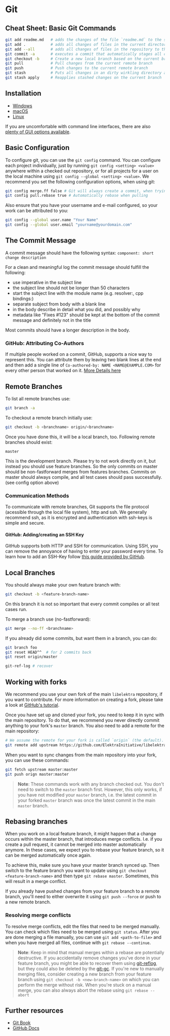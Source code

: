 # Git

## Cheat Sheet: Basic Git Commands

```sh
git add readme.md   # adds the changes of the file `readme.md` to the staging area
git add .           # adds all changes of files in the current directory (recursively) to the staging area
git add --all       # adds all changes of files in the repository to the staging area
git commit -a       # executes a commit that automatically stages all changed and deleted files before
git checkout -b     # Create a new local branch based on the current branch
git pull            # Pull changes from the current remote branch
git push            # Push changes to the current remote branch
git stash           # Puts all changes in an dirty wirkling directory aside
git stash apply     # Reapplies stashed changes on the current branch
```

## Installation

- [Windows](https://git-scm.com/download/win)
- [macOS](https://git-scm.com/download/mac)
- [Linux](https://git-scm.com/download/linux)

If you are uncomfortable with command line interfaces, there are also [plenty of GUI options available](https://git-scm.com/downloads/guis).

## Basic Configuration

To configure git, you can use the `git config` command. You can configure each project individually, just by running `git config <setting> <value>` anywhere within a checked out repository, or for all projects for a user on the local machine using `git config --global <setting> <value>`.
We recommend you set the following configuration options, when using git:

```sh
git config merge.ff false # Git will always create a commit, when trying to merge
git config pull.rebase true # Automatically rebase when pulling
```

Also ensure that you have your username and e-mail configured, so your work can be attributed to you:

```sh
git config --global user.name "Your Name"
git config --global user.email "yourname@yourdomain.com"
```

## The Commit Message

A commit message should have the following syntax:
`component: short change description`

For a clean and meaningful log the commit
message should fulfill the following:

- use imperative in the subject line
- the subject line should not be longer than 50 characters
- start the subject line with the module name (e.g. resolver:, cpp bindings:)
- separate subject from body with a blank line
- in the body describe in detail what you did, and possibly why
- metadata like "Fixes #123" should be kept at the bottom of the commit message and definitely not in the title

Most commits should have a longer description in the body.

### GitHub: Attributing Co-Authors

If multiple people worked on a commit, GitHub, supports a nice way to represent this. You can attribute them by leaving two blank lines at the end and then add a single line of `Co-authored-by: NAME <NAME@EXAMPLE.COM>` for every other person that worked on it. [More Details here](https://docs.github.com/en/pull-requests/committing-changes-to-your-project/creating-and-editing-commits/creating-a-commit-with-multiple-authors)

## Remote Branches

To list all remote branches use:

```sh
git branch -a
```

To checkout a remote branch initially use:

```sh
git checkout -b <branchname> origin/<branchname>
```

Once you have done this, it will be a local branch, too.
Following remote branches should exist:

    master

This is the development branch. Please try
to not work directly on it, but instead
you should use feature branches. So the
only commits on master should be non-fastforward
merges from features branches. Commits on
master should always compile, and all test
cases should pass successfully.
(see config option above)

### Communication Methods

To communicate with remote branches, Git supports the file protocol (acessible through the local file system), http and ssh. We generally recommend ssh, as it is encrypted and authentication with ssh-keys is simple and secure.

#### GitHub: Adding/creating an SSH Key

GitHub supports both HTTP and SSH for communication. Using SSH, you can remove the annoyance of having to enter your password every time. To learn how to add an SSH-Key follow [this guide provided by GitHub](https://docs.github.com/en/authentication/connecting-to-github-with-ssh/adding-a-new-ssh-key-to-your-github-account).

## Local Branches

You should always make your own feature branch with:

```sh
git checkout -b <feature-branch-name>
```

On this branch it is not so important that every
commit compiles or all test cases run.

To merge a branch use (no-fastforward):

```sh
git merge --no-ff <branchname>
```

If you already did some commits, but want them in a branch,
you can do:

```sh
git branch foo
git reset HEAD^^  # for 2 commits back
git reset origin/master

git-ref-log # recover
```

## Working with forks

We recommend you use your own fork of the main `libelektra` repository, if you want to contribute.
For more information on creating a fork, please take a look at [GitHub's tutorial](https://docs.github.com/en/github/getting-started-with-github/fork-a-repo).

Once you have set up and cloned your fork, you need to keep it in sync with the main repository.
To do that, we recommend you never directly commit anything to your fork's `master` branch.
You also need to add a remote for the main repository:

```sh
# We assume the remote for your fork is called `origin` (the default).
git remote add upstream https://github.com/ElektraInitiative/libelektra.git
```

When you want to sync changes from the main repository into your fork, you can use these commands:

```sh
git fetch upstream master:master
git push orign master:master
```

> **Note**: These commands work with any branch checked out.
> You don't need to switch to the `master` branch first.
> However, this only works, if you have not modified your `master` branch, i.e. the latest commit in your forked `master` branch was once the latest commit in the main `master` branch.

## Rebasing branches

When you work on a local feature branch, it might happen that a change occurs within the master branch, that introduces merge conflicts. I.e. if you create a pull request, it cannot be merged into master automatically anymore. In these cases, we expect you to rebase your feature branch, so it can be merged automatically once again.

To achieve this, make sure you have your master branch synced up. Then switch to the feature branch you want to update using `git checkout <feature-branch-name>` and then type `git rebase master`. Sometimes, this will result in a merge conflict.

If you already have pushed changes from your feature branch to a remote branch, you'll need to either overwrite it using `git push --force` or push to a new remote branch.

### Resolving merge conflicts

To resolve merge conflicts, edit the files that need to be merged manually. You can check which files need to be merged using `git status`. After you are done merging a file manually, you can use `git add <path-to-file>` and when you have merged all files, continue with `git rebase --continue`.

> **Note**: Keep in mind that manual merges within a rebase are potentially destructive. If you accidentally remove changes you've done in your feature branch, you might be able to recover them using [git-reflog](https://git-scm.com/docs/git-reflog/2.39.0), but they could also be deleted by the [git-gc](https://git-scm.com/docs/git-gc). If you're new to manually merging files, consider creating a new branch from your feature branch using `git checkout -b <new-branch-name>` on which you can perform the merge without risk. When you're stuck on a manual merge, you can also always abort the rebase using `git rebase --abort`

## Further resources

- [Git Book](https://git-scm.com/book/en/v2)
- [GitHub Docs](https://docs.github.com/en)
